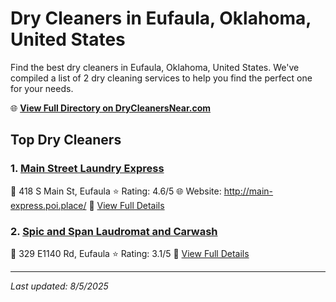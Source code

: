 # Dry Cleaners in Eufaula, Oklahoma, United States

Find the best dry cleaners in Eufaula, Oklahoma, United States. We've compiled a list of 2 dry cleaning services to help you find the perfect one for your needs.

🌐 **[View Full Directory on DryCleanersNear.com](https://drycleanersnear.com/city/US/Oklahoma/Eufaula)**

## Top Dry Cleaners

### 1. [Main Street Laundry Express](https://drycleanersnear.com/dryCleaner/687464a4fe965d416471ede4/main-street-laundry-express)
📍 418 S Main St, Eufaula
⭐ Rating: 4.6/5
🌐 Website: http://main-express.poi.place/
🔗 [View Full Details](https://drycleanersnear.com/dryCleaner/687464a4fe965d416471ede4/main-street-laundry-express)

### 2. [Spic and Span Laudromat and Carwash](https://drycleanersnear.com/dryCleaner/687464a5fe965d416471ee04/spic-and-span-laudromat-and-carwash)
📍 329 E1140 Rd, Eufaula
⭐ Rating: 3.1/5
🔗 [View Full Details](https://drycleanersnear.com/dryCleaner/687464a5fe965d416471ee04/spic-and-span-laudromat-and-carwash)


---

*Last updated: 8/5/2025*
